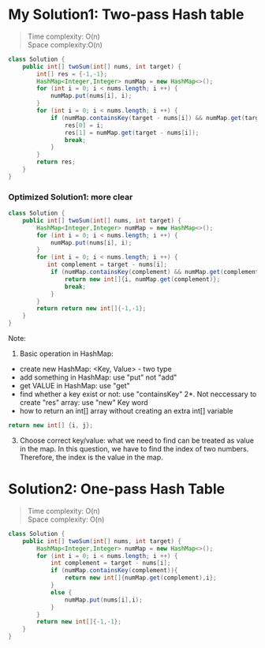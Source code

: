 # My Solution1: Two-pass Hash table
> Time complexity: O(n) <br> Space complexity:O(n)
```Java
class Solution {
    public int[] twoSum(int[] nums, int target) {
        int[] res = {-1,-1};
        HashMap<Integer,Integer> numMap = new HashMap<>();
        for (int i = 0; i < nums.length; i ++) {
            numMap.put(nums[i], i);
        }
        for (int i = 0; i < nums.length; i ++) {
            if (numMap.containsKey(target - nums[i]) && numMap.get(target - nums[i]) != i) {
                res[0] = i;
                res[1] = numMap.get(target - nums[i]);
                break;
            } 
        }
        return res;
    }
}
```
### Optimized Solution1: more clear
```Java 
class Solution {
    public int[] twoSum(int[] nums, int target) {
        HashMap<Integer,Integer> numMap = new HashMap<>();
        for (int i = 0; i < nums.length; i ++) {
            numMap.put(nums[i], i);
        }
        for (int i = 0; i < nums.length; i ++) {
           int complement = target - nums[i];
            if (numMap.containsKey(complement) && numMap.get(complement) != i) {
                return new int[]{i, numMap.get(complement)};
                break;
            } 
        }
        return return new int[]{-1,-1};
    }
}
```
Note:<br>
1. Basic operation in HashMap:
- create new HashMap: <Key, Value> - two type
- add something in HashMap: use "put" not "add"
- get VALUE in HashMap: use "get"
- find whether a key exist or not: use "containsKey"
2*. Not neccessary to create "res" array: use "new" Key word
- how to return an int\[\] array without creating an extra int\[\] variable 
```Java
return new int[] {i, j};
```
3. Choose correct key/value: what we need to find can be treated as value in the map. In this question, we have to find the index of two numbers. Therefore, the index is the value in the map.
# Solution2: One-pass Hash Table
> Time complexity: O(n)<br> Space complexity: O(n)
```Java
class Solution {
    public int[] twoSum(int[] nums, int target) {
        HashMap<Integer,Integer> numMap = new HashMap<>();
        for (int i = 0; i < nums.length; i ++) {
            int complement = target - nums[i];
            if (numMap.containsKey(complement)){
                return new int[]{numMap.get(complement),i};
            }
            else {
                numMap.put(nums[i],i);
            }
        }
        return new int[]{-1,-1};
    }
}
```
